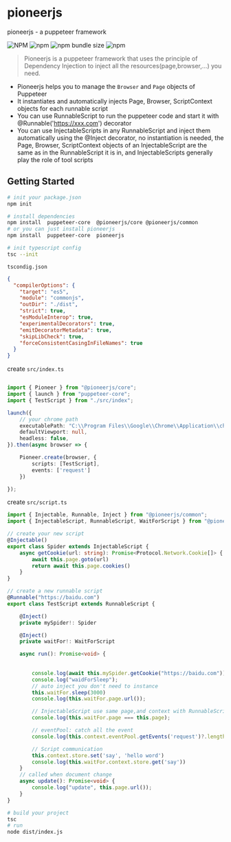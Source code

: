 # pioneerjs
pioneerjs - a puppeteer framework

<a>![NPM](https://img.shields.io/npm/l/pioneerjs) ![npm](https://img.shields.io/npm/v/pioneerjs)  ![npm bundle size](https://img.shields.io/bundlephobia/min/pioneerjs) ![npm](https://img.shields.io/npm/dw/@pioneerjs/core)</a>




 >Pioneerjs is a puppeteer framework that uses the principle of Dependency Injection to inject all the resources(page,browser,...) you need.

- Pioneerjs helps you to manage the `Browser` and `Page` objects of Puppeteer
- It instantiates and automatically injects Page, Browser, ScriptContext objects for each runnable script
- You can use RunnableScript to run the puppeteer code and start it with     @Runnable('https://xxx.com') decorator
- You can use InjectableScripts in any RunnableScript and inject them automatically using the @Inject decorator, no instantiation is needed, the Page, Browser, ScriptContext objects of an InjectableScript are the same as in the RunnableScript it is in, and InjectableScripts generally play the role of tool scripts



## Getting Started

```bash
# init your package.json
npm init
```

```bash
# install dependencies
npm install  puppeteer-core  @pioneerjs/core @pioneerjs/common
# or you can just install pioneerjs
npm install  puppeteer-core  pioneerjs
```


```bash
# init typescript config
tsc --init
```
`tscondig.json`

```json
{
  "compilerOptions": {
    "target": "es5", 
    "module": "commonjs",
    "outDir": "./dist", 
    "strict": true,
    "esModuleInterop": true, 
    "experimentalDecorators": true,
    "emitDecoratorMetadata": true,
    "skipLibCheck": true,
    "forceConsistentCasingInFileNames": true 
  }
}
```



create  `src/index.ts`

```typescript

import { Pioneer } from "@pioneerjs/core";
import { launch } from "puppeteer-core";
import { TestScript } from "./src/index";

launch({
    // your chrome path
    executablePath: "C:\\Program Files\\Google\\Chrome\\Application\\chrome.exe",
    defaultViewport: null,
    headless: false,
}).then(async browser => {

    Pioneer.create(browser, {
        scripts: [TestScript],
        events: ['request']
    })

});
```


create `src/script.ts`
```typescript
import { Injectable, Runnable, Inject } from "@pioneerjs/common";
import { InjectableScript, RunnableScript, WaitForScript } from "@pioneerjs/core";

// create your new script
@Injectable()
export class Spider extends InjectableScript {
    async getCookie(url: string): Promise<Protocol.Network.Cookie[]> {
        await this.page.goto(url)
        return await this.page.cookies()
    }
}

// create a new runnable script
@Runnable("https://baidu.com")
export class TestScript extends RunnableScript {

    @Inject()
    private mySpider!: Spider

    @Inject()
    private waitFor!: WaitForScript

    async run(): Promise<void> {
 
 
        console.log(await this.mySpider.getCookie("https://baidu.com")); // <html>...</html>
        console.log("waidForSleep");
        // auto inject you don't need to instance
        this.waitFor.sleep(3000)
        console.log(this.waitFor.page.url());

        // InjectableScript use same page,and context with RunnableScript
        console.log(this.waitFor.page === this.page);

        // eventPool: catch all the event
        console.log(this.context.eventPool.getEvents('request')?.length)

        // Script communication
        this.context.store.set('say', 'hello word')
        console.log(this.waitFor.context.store.get('say'))
    }
    // called when document change
    async update(): Promise<void> {
        console.log("update", this.page.url());
    }
}

```

```bash
# build your project
tsc
# run
node dist/index.js
```

